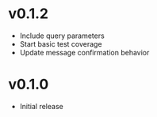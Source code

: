 # v0.1.2
* Include query parameters
* Start basic test coverage
* Update message confirmation behavior

# v0.1.0
* Initial release
